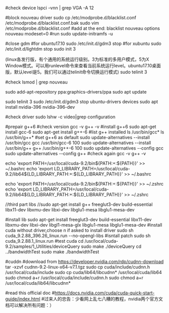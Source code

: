 #check device
lspci -vnn | grep VGA -A 12

#block nouveau driver
sudo cp /etc/modprobe.d/blacklist.conf /etc/modprobe.d/blacklist.conf.bak
sudo vim /etc/modprobe.d/blacklist.conf
#add at the end:
blacklist nouveau
options nouveau modeset=0
#run
sudo update-initramfs -u

#close gdm
#for ubuntu17.10
sudo /etc/init.d/gdm3 stop
#for xubuntu
sudo /etc/init.d/lightdm stop
sudo init 3

(linux各发行版，有个通用的系统运行级别。3为标准的多用户模式，5为X Window模式。可以用runlevel命令来查看当前系统运行level。ubuntu17.10桌面版，默认level是5。我们可以通过telinit命令切换运行模式)
sudo telinit 3

#check
lsmod | grep nouveau 

sudo add-apt-repository ppa:graphics-drivers/ppa
sudo apt update

sudo telinit 3
sudo /etc/init.d/gdm3 stop
ubuntu-drivers devices
sudo apt install nvidia-396 nvidia-396-dev

#check driver
sudo lshw -c video|grep configuration

#prepair g++6
#check version
gcc -v
g++ -v
#install g++6
sudo apt-get install gcc-6
sudo apt-get install g++-6
#list g++ installed
ls /usr/bin/gcc*
ls /usr/bin/g++*
#set g++6 as default
sudo update-alternatives --install /usr/bin/gcc gcc /usr/bin/gcc-6 100
sudo update-alternatives --install /usr/bin/g++ g++ /usr/bin/g++-6 100
sudo update-alternatives --config gcc
sudo update-alternatives --config g++
#check again
gcc -v
g++ -v


echo 'export PATH=/usr/local/cuda-9.2/bin${PATH:+:${PATH}}' >> ~/.bashrc
echo 'export LD_LIBRARY_PATH=/usr/local/cuda-9.2/lib64${LD_LIBRARY_PATH:+:${LD_LIBRARY_PATH}}' >> ~/.bashrc

echo 'export PATH=/usr/local/cuda-9.2/bin${PATH:+:${PATH}}' >> ~/.zshrc
echo 'export LD_LIBRARY_PATH=/usr/local/cuda-9.2/lib64${LD_LIBRARY_PATH:+:${LD_LIBRARY_PATH}}' >> ~/.zshrc

//third part libs
//sudo apt-get install g++ freeglut3-dev build-essential libx11-dev libxmu-dev libxi-dev libglu1-mesa libglu1-mesa-dev

#install lib
sudo apt-get install freeglut3-dev build-essential libx11-dev libxmu-dev libxi-dev libgl1-mesa-glx libglu1-mesa libglu1-mesa-dev
#install cuda without driver,choose n if asked to install driver
sudo sh cuda_9.2.88_396.26_linux.run --no-opengl-libs
#isntall patch
sudo sh cuda_9.2.88.1_linux.run
#test cuda
cd /usr/local/cuda-9.2/samples/1_Utilities/deviceQuery
sudo make
./deviceQuery
cd ../bandwidthTest
sudo make
./bandwidthTest

#cuddn
#download from https://developer.nvidia.com/rdp/cudnn-download
tar -xzvf cudnn-9.2-linux-x64-v7.1.tgz
sudo cp cuda/include/cudnn.h /usr/local/cuda/include
sudo cp cuda/lib64/libcudnn* /usr/local/cuda/lib64
sudo chmod a+r /usr/local/cuda/include/cudnn.h
sudo chmod a+r /usr/local/cuda/lib64/libcudnn*

#read this official doc
#https://docs.nvidia.com/cuda/cuda-quick-start-guide/index.html
#过来人的忠告：少看网上乱七八糟的教程，nvidia两个官方文档可以解决所有问题：）

